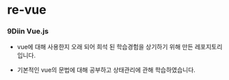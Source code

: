 # re-vue

### 9Diin Vue.js

- vue에 대해 사용한지 오래 되어 희석 된 학습경험을 상기하기 위해 만든 레포지토리입니다.

- 기본적인 vue의 문법에 대해 공부하고 상태관리에 관해 학습하였습니다. 
